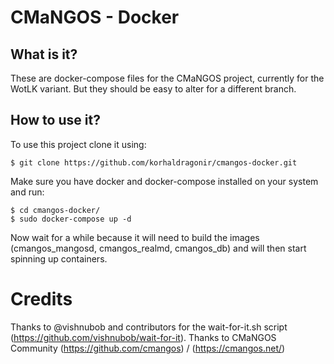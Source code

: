 # CMaNGOS - Docker
## What is it?
These are docker-compose files for the CMaNGOS project, currently for the WotLK variant. But they should be easy to alter for a different branch.

## How to use it?
To use this project clone it using:
```
$ git clone https://github.com/korhaldragonir/cmangos-docker.git
```

Make sure you have docker and docker-compose installed on your system and run:
```
$ cd cmangos-docker/
$ sudo docker-compose up -d
```

Now wait for a while because it will need to build the images (cmangos_mangosd, cmangos_realmd, cmangos_db) and will then start spinning up containers.

# Credits
Thanks to @vishnubob and contributors for the wait-for-it.sh script (https://github.com/vishnubob/wait-for-it).
Thanks to CMaNGOS Community (https://github.com/cmangos) / (https://cmangos.net/)